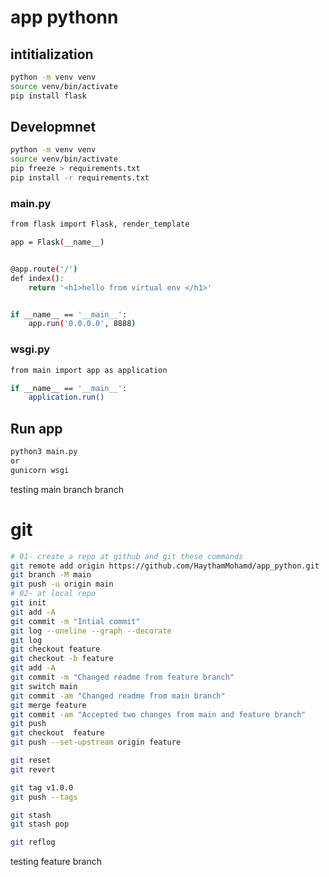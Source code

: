 # app pythonn

## intitialization

```bash
python -m venv venv
source venv/bin/activate
pip install flask
```

## Developmnet

```bash
python -m venv venv
source venv/bin/activate
pip freeze > requirements.txt
pip install -r requirements.txt
```

### main.py

```bash
from flask import Flask, render_template

app = Flask(__name__)


@app.route('/')
def index():
    return '<h1>hello from virtual env </h1>'


if __name__ == '__main__':
    app.run('0.0.0.0', 8888)

```

### wsgi.py

```bash
from main import app as application

if __name__ == '__main__':
    application.run()
```

## Run app

```bash
python3 main.py
or
gunicorn wsgi
```

testing main branch branch

# git

```bash
# 01- create a repo at github and git these commands
git remote add origin https://github.com/HaythamMohamd/app_python.git
git branch -M main
git push -u origin main
# 02- at local repo
git init
git add -A
git commit -m "Intial commit"
git log --oneline --graph --decorate
git log
git checkout feature
git checkout -b feature
git add -A
git commit -m "Changed readme from feature branch"
git switch main
git commit -am "Changed readme from main branch"
git merge feature
git commit -am "Accepted two changes from main and feature branch"
git push
git checkout  feature
git push --set-upstream origin feature

git reset
git revert

git tag v1.0.0
git push --tags

git stash
git stash pop

git reflog
```

testing feature branch
